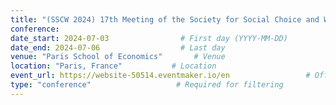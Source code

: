 ```yaml
---
title: "(SSCW 2024) 17th Meeting of the Society for Social Choice and Welfare"                     # Conference name
conference:
date_start: 2024-07-03                # First day (YYYY-MM-DD)
date_end: 2024-07-06                  # Last day
venue: "Paris School of Economics"       # Venue 
location: "Paris, France"           # Location
event_url: https://website-50514.eventmaker.io/en                 # Official website
type: "conference"                   # Required for filtering
---
```



